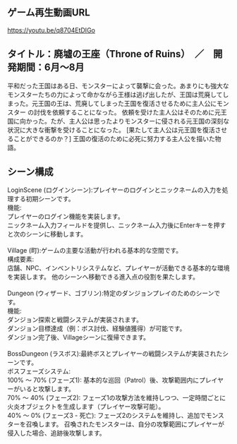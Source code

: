 ゲーム再生動画URL
--
https://youtu.be/q8704EtDIGo

タイトル：廃墟の王座（Throne of Ruins）　／　開発期間：6月～8月
--
平和だった王国はある日、モンスターによって襲撃に会った。あまりにも強大なモンスターたちの力によって命かながら王様は逃げ出したが、王国は荒廃してしまった。元王国の王は、荒廃してしまった王国を復活させるために主人公にモンスター の討伐を依頼することになった。
依頼を受けた主人公はそのために元王国に向かった。たが、主人公は思ったよりモンスターに侵される元王国の深刻な状況に大きな衝撃を受けることになった。 [果たして主人公は元王国を復活させることができるのか？] 王国の復活のために必死に努力する主人公を描いた物語。


シーン構成
--
LoginScene (ログインシーン):プレイヤーのログインとニックネームの入力を処理する初期シーンです。<br/>
機能:<br/>
プレイヤーのログイン機能を実装します。<br/>
ニックネーム入力フィールドを提供し、ニックネーム入力後にEnterキーを押すと次のシーンに移動します。<br/><br/>
Village (町):ゲームの主要な活動が行われる基本的な空間です。<br/>
構成要素:<br/>
店舗、NPC、インベントリシステムなど、プレイヤーが活動できる基本的な環境を実装します。
他のシーンへ移動できる進入点の役割を果たします。<br/><br/>
Dungeon (ウィザード、ゴブリン):特定のダンジョンプレイのためのシーンです。<br/>
機能:<br/>
ダンジョン探索と戦闘システムが実装されます。<br/>
ダンジョン目標達成（例：ボス討伐、経験値獲得）が可能です。<br/>
ダンジョン完了後、Villageシーンに復帰できます。<br/><br/>
BossDungeon (ラスボス):最終ボスとプレイヤーの戦闘システムが実装されたシーンです。<br/>
ボスフェーズシステム:<br/>
100% ～ 70% (フェーズ1):
基本的な巡回（Patrol）後、攻撃範囲内にプレイヤーがいると攻撃します。<br/>
70% ～ 40% (フェーズ2):
フェーズ1の攻撃方法を維持しつつ、一定時間ごとに火炎オブジェクトを生成します（プレイヤー攻撃可能）。<br/>
40% ～ 0% (フェーズ3 - 死亡):
フェーズ2のシステムを維持し、追加でモンスターを召喚します。
召喚されたモンスターは、自分の攻撃範囲にプレイヤーが侵入した場合、追跡後攻撃します。

